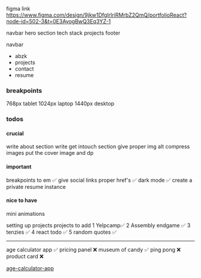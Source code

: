 figma link 
https://www.figma.com/design/9jkw1DfgIrIriRMrbZ2QmQ/portfolioReact?node-id=502-3&t=0E3AyogBwQ3Eq3YZ-1



navbar
hero section
tech stack
projects
footer

navbar
- abzk
- projects
- contact
- resume


### breakpoints
768px tablet
1024px laptop
1440px desktop



### todos
#### crucial
write about section
write get intouch section
give proper img alt
compress images
put the cover image and dp
#### important
breakpoints to em ✅
give social links proper href's ✅
dark mode ✅
create a private resume instance
#### nice to have
mini animations



setting up projects
 projects to add
 1 Yelpcamp✅
 2 Assembly endgame ✅
 3 tenzies ✅
 4 react todo ✅
 5 random quotes ✅

 ---
 
age calculator app ✅
 pricing panel ❌
 museum of candy ✅
 ping pong ❌
 product card ❌

 <!-- mockup links -->

[age-calculator-app](https://www.minimalmockups.com/mockup/iphone-and-ipad-mockup-01/)